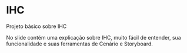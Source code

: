 # IHC
Projeto básico sobre IHC

No slide contém uma explicação sobre IHC,
muito fácil de entender, sua funcionalidade
e suas ferramentas de Cenário e Storyboard.
